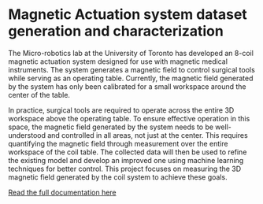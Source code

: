 # Magnetic Actuation system dataset generation and characterization

The Micro-robotics lab at the University of Toronto has developed an 8-coil magnetic actuation system
designed for use with magnetic medical instruments. The system generates a magnetic field to control
surgical tools while serving as an operating table. Currently, the magnetic field generated by the system has
only been calibrated for a small workspace around the center of the table.

In practice, surgical tools are required to operate across the entire 3D workspace above the operating
table. To ensure effective operation in this space, the magnetic field generated by the system needs to be
well-understood and controlled in all areas, not just at the center. This requires quantifying the magnetic
field through measurement over the entire workspace of the coil table. The collected data will then be used to
refine the existing model and develop an improved one using machine learning techniques for better control.
This project focuses on measuring the 3D magnetic field generated by the coil system to achieve these goals.

[Read the full documentation here](Magnetic_actuation_system_Dataset_Generation_and_characterization.pdf)
